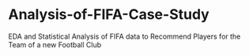 # Analysis-of-FIFA-Case-Study
EDA and Statistical Analysis of FIFA data to Recommend Players for the Team of a new Football Club
